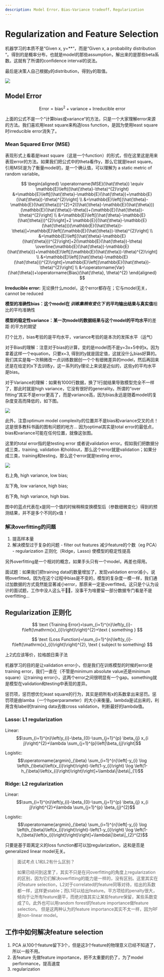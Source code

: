 ```yaml
---
description: Model Error，Bias-Variance tradeoff，Regularization
---
```


# Regularization and Feature Selection

机器学习的本质不是“Given x, y=\*\*“，而是“Given x, a probability distribution “。得到的是概率分布，也就是model的那些assumption，解出来的是那些beta系数。这就有了所谓的confidence interval的说法。

最后是决策人自己根据y的distribution，得到y的取值。

![](https://cdn.mathpix.com/snip/images/jDR8vTD7Qf9MwcKo_u7kpbh_NxIBQ6uTHhenaJcPXW4.original.fullsize.png)



## Model Error

$$
\text {Error}=\text {bias}^{2}+\text {variance}+\text {Irreducible error}
$$

上面的公式不是一个“计算bias或variance“的方法，只是一个大家理解error来源的方法。我们喜欢用least square来构造loss function，是因为使用least square时irreducible error消失了。

### Mean Squared Error \(MSE\)

表现形式上看着是least square（这是一个function）的形式，但在这里这是用来表现error的方法。如果我们把公式中的theta看作y，那么它就是least square。引用MSE是为了衡量model的，是一个确认值，可以理解为 a static metric of random variable。

$$
\begin{aligned} \operatorname{MSE}(\hat{\theta}) \equiv \mathbb{E}\left((\hat{\theta}-\theta)^{2}\right) &=\mathbb{E}\left[(\hat{\theta}-\mathbb{E}(\hat{\theta})+\mathbb{E}(\hat{\theta})-\theta)^{2}\right] \\ &=\mathbb{E}\left[(\hat{\theta}-\mathbb{E}(\hat{\theta}))^{2}+2((\hat{\theta}-\mathbb{E}(\hat{\theta}))(\mathbb{E}(\hat{\theta})-\theta))+(\mathbb{E}(\hat{\theta})-\theta)^{2}\right] \\ &=\mathbb{E}\left[(\hat{\theta}-\mathbb{E}(\hat{\theta}))^{2}\right]+2 \mathbb{E}[(\hat{\theta}-\mathbb{E}(\hat{\theta}))(\mathbb{E}(\hat{\theta})-\theta)]+\mathbb{E}\left[(\mathbb{E}(\hat{\theta})-\theta)^{2}\right] \\ &=\mathbb{E}\left[(\hat{\theta}-\mathbb{E}(\hat{\theta}))^{2}\right]+2(\mathbb{E}(\hat{\theta})-\theta) \overline{\mathbb{E}(\hat{\theta})-\mathbb{E}(\hat{\theta})}+\mathbb{E}\left[(\mathbb{E}(\hat{\theta})-\theta)^{2}\right] \\ &=\mathbb{E}\left[(\hat{\theta}-\mathbb{E}(\hat{\theta}))^{2}\right]+\mathbb{E}\left[(\mathbb{E}(\hat{\theta})-\theta)^{2}\right] \\ &=\operatorname{Var}(\hat{\theta})+\operatorname{Bias}(\hat{\theta}, \theta)^{2} \end{aligned}
$$

**Irreducible error:** 无论换什么model，这个error都存在；它与model无关，cannot be reduced

**模型的准确性bias：**这个model在 _训练集稍有变化下_ 的平均输出结果**与真实值**相比的平均准确性

**模型的稳定性variance：**某一次model的数据结果与这个model的**平均水平**的差距 的平方的期望

打个比方，bias考验的是平均水平，variance考验的是本次的发挥水平（运气）



对于Bias的理解：注意对于bias的计算，变的是model而不是y=3x+5中的x。因为拿着这样一个equation，只要x=3, 得到的y就是固定值，这就没什么bias好算的。 我们其实是每一次稍微改一点训练数据创一个个有细微差异的model，然后再回来还是在给定的x下去训练y，这一系列的y理论上来说是近似的，这些y的平均水平是bias。

对于Variance的理解：如果有1000行数据，换了1行就结果导致模型完全不一样了，那此时就是high variance，它没有很好的generality。所谓的“over fitting“其实不是error更高了，而是variance高，因为bias永远是随着model的复杂度变高而降低的，如下图。

![](https://cdn.mathpix.com/snip/images/SsK7WrhvodQpFBmbOBuPPhKR-x9vGvmj_rvmGcz-iR4.original.fullsize.png)

此外，注意optimum model complexity的位置并不是bias和variance交叉的点！这是很多教科书画的图有问题的地方... 因为optimal其实是total error的最低点，bias和variance可能在任何位置，就像这张图。

这里的total error指的是testing error 或者说validation error。假如我们把数据分成三类，training, validation 和holdout，那么这个error就是validation；如果分成三类，training和testing，那么这个error就是testing error。

![](https://cdn.mathpix.com/snip/images/9ftC6__Z5eJi1W2vu_MW9oioQDImo_qZBS79MWNHBOw.original.fullsize.png)

右上角, high variance, low bias;

左下角, low variance, high bias;

右下角, high variance, high bias.

图中的蓝点代表在x是同一个值的时候稍稍变换模型后（参数细微变化）得到的预测结果，并不是多个不同的x值！

### 解决overfitting的问题

1. 提高样本量
2. 解决模型过于复杂的问题  - filter out features 减少feature的个数（eg PCA） - regularization 正则化（Ridge，Lasso\) 使模型的稳定性提高

另外overfitting是一个相对的概念，如果手头只有一个model，再差也得用。

面试题：如果我们把training data的数量增加了，发现validation error减小，说明overfitted。因为在这个过程中bias是不变的，模型的复杂度一模一样，我们通过加数据的方式竟然能显著减小error，那原来一定是overfitted。这只是个认为设计的面试题，工作中没人这么干🤷‍♀️，没事干为啥要留一部分数据专门看是不是overfitting...

## Regularization 正则化

$$
\text {Training Error}=\sum_{i=1}^{n}\left(y_{i}-f\left(\mathrm{x}_{i}\right)\right)^{2}+\text { something }
$$

$$
\text {Loss Function}=\sum_{i=1}^{n}\left(y_{i}-f\left(\mathrm{x}_{i}\right)\right)^{2}, \text { subject to something}
$$

上2式应该等价，拉格朗日乘子法

机器学习的目的是让validation error小，但是我们在训练模型的时候的error是training error，我们一直在（不管是minimum absolute value还是minimum square）让training error小，这两个error之间很明显有一个gap。something就是模型在validation和testing中表现的差异。

惩罚项，惩罚想优化least square的行为，其实是把所有x的系数拿出来惩罚。惩罚项是由lamba（一个hyperparameter）的大小来衡量。lambda是试出来的，利用含有label的training data去做cross validation，判断最好的lambda值。

### Lasso: L1 regularization

Linear:          $$\sum_{i=1}^{n}\left(y_{i}-\beta_{0}-\sum_{j=1}^{p} \beta_{j} x_{i j}\right)^{2}+\lambda \sum_{j=1}^{p}\left|\beta_{j}\right|$$ 

Logistic:       $$\operatorname{argmin}_{\beta} \sum_{i=1}^{n}\left[-y_{i} \log \left(h_{\beta}\left(x_{i}\right)\right)-\left(1-y_{i}\right) \log \left(1-h_{\beta}\left(x_{i}\right)\right)\right]+\lambda\|\beta\|_{1}$$ 

### Ridge: L2 regularization

 Linear:            $$\sum_{i=1}^{n}\left(y_{i}-\beta_{0}-\sum_{j=1}^{p} \beta_{j} x_{i j}\right)^{2}+\lambda \sum_{j=1}^{p} \beta_{j}^{2}$$ 

Logistic:       $$\operatorname{argmin}_{\beta} \sum_{i=1}^{n}\left[-y_{i} \log \left(h_{\beta}\left(x_{i}\right)\right)-\left(1-y_{i}\right) \log \left(1-h_{\beta}\left(x_{i}\right)\right)\right]+\lambda\|\beta\|_{2}^{2}$$ 



只要是基于距离定义的loss function都可以加regularization，这和是否是generalized linear model无关。



> 面试考点 L1和L2有什么区别？
>
> 如果已经问到这里了，其实不只是在问overfitting的角度上regularization的区别，因为它们解决overfitting的能力是一样的，没有区别。这里其实在问feature selection，L2对于correlated的feature同等对待，给出的系数都一样，这样更stable；而L1可以给出feature。平方项给的penalty很大，倾向于让所有feature磨平，而绝对值其实让某些feature保留，某些系数变成了0。此外也可以用random forest的feature importance做feature selection。 但是这两种认为的feature importance其实不太一样，因为RF是non-linear model。



## 工作中如何解决feature selection

1. PCA 从100个feature留下3个，但是这3个feature的物理意义已经不知道了，所以一般不用。 
2. 丢feature 先做feature importance，把不太重要的扔了，为了model performance，提高速度 
3. regularization 

